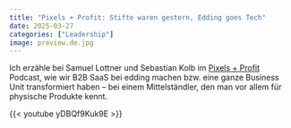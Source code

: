 ```yaml
---
title: "Pixels + Profit: Stifte waren gestern, Edding goes Tech"
date: 2025-03-27
categories: ["Leadership"]
image: preview.de.jpg
---
```


Ich erzähle bei Samuel Lottner und Sebastian Kolb im [Pixels + Profit](https://www.linkedin.com/company/pixels-profit/) Podcast, wie wir B2B SaaS bei edding machen bzw. eine ganze Business Unit transformiert haben – bei einem Mittelständler, den man vor allem für physische Produkte kennt.

{{< youtube yDBQf9Kuk9E >}}

